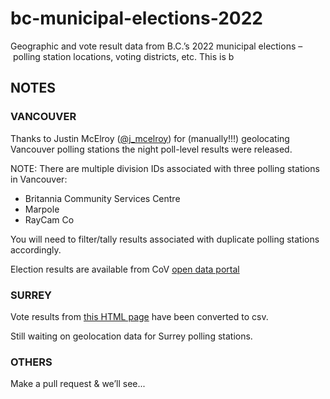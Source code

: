 # bc-municipal-elections-2022
Geographic and vote result data from B.C.’s 2022 municipal elections – polling station locations, voting districts, etc. This is b

## NOTES ##

### VANCOUVER 
Thanks to Justin McElroy ([@j_mcelroy](https://twitter.com/j_mcelroy)) for (manually!!!) geolocating Vancouver polling stations the night poll-level results were released. 

NOTE: There are multiple division IDs associated with three polling stations in Vancouver:
 * Britannia Community Services Centre 
 * Marpole
 * RayCam Co

 You will need to filter/tally results associated with duplicate polling stations accordingly.

 Election results are available from CoV [open data portal](https://opendata.vancouver.ca/explore/dataset/municipal-election-results/table/?sort=-election)

### SURREY
Vote results from [this HTML page](https://apps.surrey.ca/2022Results/Election%20Results%20per%20Voting%20Opportunity.html) have been converted to csv.

Still waiting on geolocation data for Surrey polling stations.

### OTHERS
Make a pull request & we’ll see...